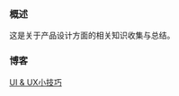 ### 概述

这是关于产品设计方面的相关知识收集与总结。

### 博客

[UI & UX小技巧](https://www.oschina.net/translate/10-ui-ux-tips-for-developers-building-saas-apps)

